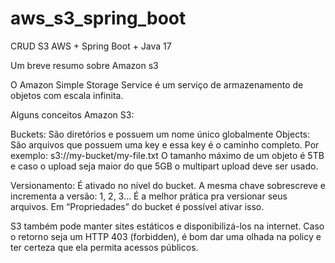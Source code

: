 # aws_s3_spring_boot

CRUD S3 AWS + Spring Boot + Java 17

Um breve resumo sobre Amazon s3

O Amazon Simple Storage Service é um serviço de armazenamento de objetos com escala infinita.

Alguns conceitos Amazon S3:

Buckets: São diretórios e possuem um nome único globalmente
Objects: São arquivos que possuem uma key e essa key é o caminho completo. Por exemplo: s3://my-bucket/my-file.txt
O tamanho máximo de um objeto é 5TB e caso o upload seja maior do que 5GB o multipart upload deve ser usado.

Versionamento: É ativado no nível do bucket. A mesma chave sobrescreve e incrementa a versão: 1, 2, 3… É a melhor prática pra versionar seus arquivos.
Em “Propriedades” do bucket é possível ativar isso.

S3 também pode manter sites estáticos e disponibilizá-los na internet. Caso o retorno seja um HTTP 403 (forbidden), é bom dar uma olhada na policy e ter certeza que ela permita acessos públicos.


